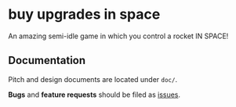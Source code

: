 # buy upgrades in space

An amazing semi-idle game in which you control a rocket IN SPACE!

## Documentation

Pitch and design documents are located under `doc/`.

__Bugs__ and __feature requests__ should be filed as [issues](https://github.com/theneva/buy-upgrades-in-space/issues).
